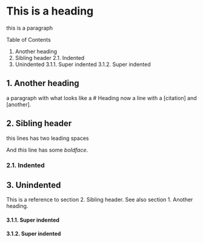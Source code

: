 # This is a heading

this is a paragraph

Table of Contents
1. Another heading
2. Sibling header
2.1. Indented
3. Unindented
3.1.1. Super indented
3.1.2. Super indented

## 1. Another heading

a paragraph with what looks like a # Heading
now a line with a [citation] and [another].

## 2. Sibling header

  this lines has two leading spaces

And _this_ line has some *boldface*.

### 2.1. Indented

## 3. Unindented
This is a reference to section 2. Sibling header. See also section 1. Another heading.

#### 3.1.1. Super indented
#### 3.1.2. Super indented
